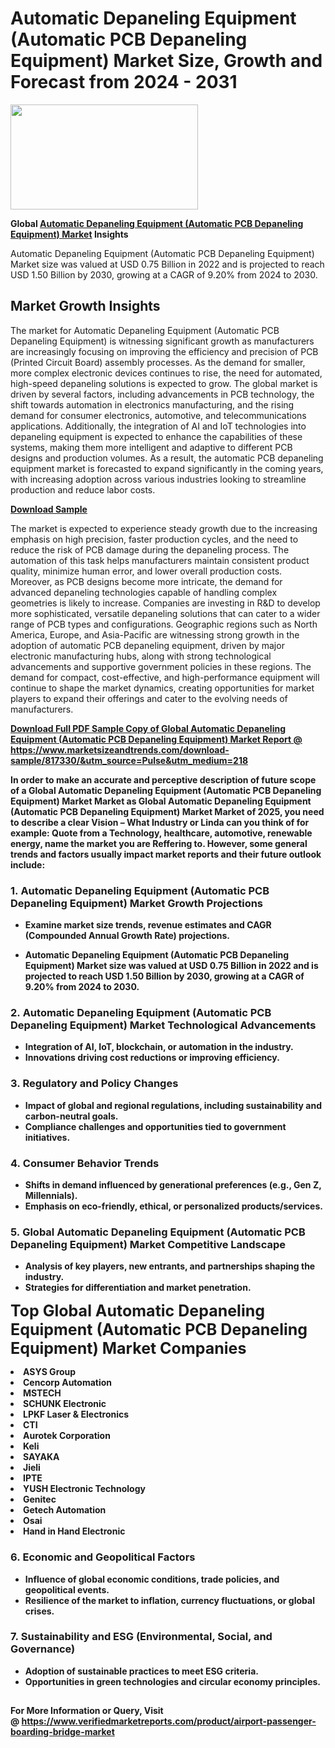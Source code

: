 <H1>Automatic Depaneling Equipment (Automatic PCB Depaneling Equipment) Market Size, Growth and Forecast from 2024 - 2031</H1><img class="aligncenter size-medium wp-image-584254" src="https://thirdeyenews.in/wp-content/uploads/2024/09/Global-Market-Research-300x168.jpeg" alt="" width="300" height="168" /><p><strong>Global&nbsp;<a href="https://www.marketsizeandtrends.com/download-sample/817330/&amp;utm_source=Pulse&amp;utm_medium=218">Automatic Depaneling Equipment (Automatic PCB Depaneling Equipment) Market</a> Insights</strong></p><p>Automatic Depaneling Equipment (Automatic PCB Depaneling Equipment) Market size was valued at USD 0.75 Billion in 2022 and is projected to reach USD 1.50 Billion by 2030, growing at a CAGR of 9.20% from 2024 to 2030.</p><p><h2>Market Growth Insights</h2> <p>The market for Automatic Depaneling Equipment (Automatic PCB Depaneling Equipment) is witnessing significant growth as manufacturers are increasingly focusing on improving the efficiency and precision of PCB (Printed Circuit Board) assembly processes. As the demand for smaller, more complex electronic devices continues to rise, the need for automated, high-speed depaneling solutions is expected to grow. The global market is driven by several factors, including advancements in PCB technology, the shift towards automation in electronics manufacturing, and the rising demand for consumer electronics, automotive, and telecommunications applications. Additionally, the integration of AI and IoT technologies into depaneling equipment is expected to enhance the capabilities of these systems, making them more intelligent and adaptive to different PCB designs and production volumes. As a result, the automatic PCB depaneling equipment market is forecasted to expand significantly in the coming years, with increasing adoption across various industries looking to streamline production and reduce labor costs.</p> <p><strong><a href="download-link-here">Download Sample</a></strong></p> <p>The market is expected to experience steady growth due to the increasing emphasis on high precision, faster production cycles, and the need to reduce the risk of PCB damage during the depaneling process. The automation of this task helps manufacturers maintain consistent product quality, minimize human error, and lower overall production costs. Moreover, as PCB designs become more intricate, the demand for advanced depaneling technologies capable of handling complex geometries is likely to increase. Companies are investing in R&D to develop more sophisticated, versatile depaneling solutions that can cater to a wider range of PCB types and configurations. Geographic regions such as North America, Europe, and Asia-Pacific are witnessing strong growth in the adoption of automatic PCB depaneling equipment, driven by major electronic manufacturing hubs, along with strong technological advancements and supportive government policies in these regions. The demand for compact, cost-effective, and high-performance equipment will continue to shape the market dynamics, creating opportunities for market players to expand their offerings and cater to the evolving needs of manufacturers.</p> <p><strong><a href="get-more-link-here"></p><p><span class=""><strong>Download Full PDF Sample Copy of Global Automatic Depaneling Equipment (Automatic PCB Depaneling Equipment) Market Report</strong> @ <a href="https://www.marketsizeandtrends.com/download-sample/817330/&amp;utm_source=Pulse&amp;utm_medium=218" target="_blank">https://www.marketsizeandtrends.com/download-sample/817330/&amp;utm_source=Pulse&amp;utm_medium=218</a></span></p><p>In order to make an accurate and perceptive description of future scope of a Global&nbsp;Automatic Depaneling Equipment (Automatic PCB Depaneling Equipment) Market Market as Global&nbsp;Automatic Depaneling Equipment (Automatic PCB Depaneling Equipment) Market Market of 2025, you need to describe a clear Vision &ndash; What Industry or Linda can you think of for example: Quote from a Technology, healthcare, automotive, renewable energy, name the market you are Reffering to. However, some general trends and factors usually impact market reports and their future outlook include:</p><h3>1.&nbsp;<strong>Automatic Depaneling Equipment (Automatic PCB Depaneling Equipment) Market Growth Projections</strong></h3><ul><li>Examine market size trends, revenue estimates and CAGR (Compounded Annual Growth Rate) projections.</li><li><p>Automatic Depaneling Equipment (Automatic PCB Depaneling Equipment) Market size was valued at USD 0.75 Billion in 2022 and is projected to reach USD 1.50 Billion by 2030, growing at a CAGR of 9.20% from 2024 to 2030.</p></li></ul><h3>2.&nbsp;<strong>Automatic Depaneling Equipment (Automatic PCB Depaneling Equipment) Market Technological Advancements</strong></h3><ul><li>Integration of AI, IoT, blockchain, or automation in the industry.</li><li>Innovations driving cost reductions or improving efficiency.</li></ul><h3>3.&nbsp;<strong>Regulatory and Policy Changes</strong></h3><ul><li>Impact of global and regional regulations, including sustainability and carbon-neutral goals.</li><li>Compliance challenges and opportunities tied to government initiatives.</li></ul><h3>4.&nbsp;<strong>Consumer Behavior Trends</strong></h3><ul><li>Shifts in demand influenced by generational preferences (e.g., Gen Z, Millennials).</li><li>Emphasis on eco-friendly, ethical, or personalized products/services.</li></ul><h3>5.&nbsp;<strong>Global Automatic Depaneling Equipment (Automatic PCB Depaneling Equipment) Market Competitive Landscape</strong></h3><ul><li>Analysis of key players, new entrants, and partnerships shaping the industry.</li><li>Strategies for differentiation and market penetration.</li></ul><p data-pm-slice="1 1 []"><span style="color: inherit; font-family: inherit; font-size: 25px;">Top Global Automatic Depaneling Equipment (Automatic PCB Depaneling Equipment) Market Companies</span></p><div class="" data-test-id=""><p><li>ASYS Group</li><li> Cencorp Automation</li><li> MSTECH</li><li> SCHUNK Electronic</li><li> LPKF Laser & Electronics</li><li> CTI</li><li> Aurotek Corporation</li><li> Keli</li><li> SAYAKA</li><li> Jieli</li><li> IPTE</li><li> YUSH Electronic Technology</li><li> Genitec</li><li> Getech Automation</li><li> Osai</li><li> Hand in Hand Electronic</li></p></div><h3>6.&nbsp;<strong>Economic and Geopolitical Factors</strong></h3><ul><li>Influence of global economic conditions, trade policies, and geopolitical events.</li><li>Resilience of the market to inflation, currency fluctuations, or global crises.</li></ul><h3>7.&nbsp;<strong>Sustainability and ESG (Environmental, Social, and Governance)</strong></h3><ul><li>Adoption of sustainable practices to meet ESG criteria.</li><li>Opportunities in green technologies and circular economy principles.</li></ul><h2><strong style="font-size: 14px;">For More Information or Query, Visit @&nbsp;</strong><a style="background-color: #ffffff; font-size: 14px;" href="https://www.marketsizeandtrends.com/report/automatic-depaneling-equipment-automatic-pcb-depaneling-equipment-market/" target="_blank">https://www.verifiedmarketreports.com/product/airport-passenger-boarding-bridge-market</a></h2>
